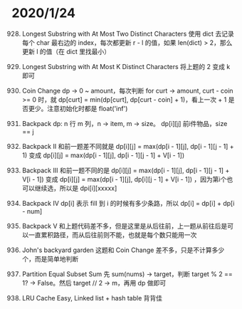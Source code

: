 # 2020/1/24

928. Longest Substring with At Most Two Distinct Characters
使用 dict 去记录每个 char 最右边的 index，每次都更新 r - l 的值，如果 len(dict) > 2，那么更新 l 的值（在 dict 里找最小）

386. Longest Substring with At Most K Distinct Characters
将上题的 2 变成 k 即可

669. Coin Change
dp -> 0 ~ amount，每次判断 for curt -> amount, curt - coin >= 0 时，就 dp[curt] = min(dp[curt], dp[curt - coin] + 1)，看上一次 + 1 是否更少。注意初始化时都是 float('inf')

92. Backpack
dp: n 行 m 列，n -> item, m -> size。 dp[i][j] 前i件物品，size == j

125. Backpack II
和前一题差不同就是 dp[i][j] = max(dp[i - 1][j], dp[i - 1][j - 1] + 1) 变成  dp[i][j] = max(dp[i - 1][j], dp[i - 1][j - 1] + V[i - 1]) 

440. Backpack III
和前一题不同的是 dp[i][j] = max(dp[i - 1][j], dp[i - 1][j - 1] + V[i - 1]) 变成  dp[i][j] = max(dp[i - 1][j], dp[i][j - 1] + V[i - 1]) ，因为第i个也可以继续选，所以是 dpi[i][xxxxx]

562. Backpack IV
dp[i] 表示 fill 到 i 的时候有多少条路，所以 dp[i] = dp[i] + dp[i - num]

563. Backpack V
和上题代码差不多，但是这里是从后往前，上一题从前往后是可以一直累积路径，而从后往前则不能，也就是每个数只能用一次

749. John's backyard garden
这题和 Coin Change 差不多，只是不计算多少个，而是简单地判断

588. Partition Equal Subset Sum
先 sum(nums) -> target，判断 target % 2 == 1? -> False。然后 target // 2 -> m，再用 dp 做即可

134. LRU Cache
Easy, Linked list + hash table 背背佳